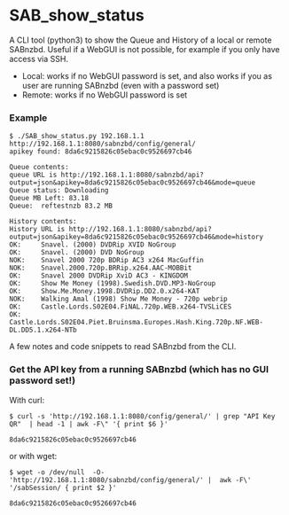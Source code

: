 # SAB_show_status

A CLI tool (python3) to show the Queue and History of a local or remote SABnzbd. Useful if a WebGUI is not possible, for example if you only have access via SSH.

- Local: works if no WebGUI password is set, and also works if you as user are running SABnzbd (even with a password set)
- Remote: works if no WebGUI password is set


### Example
```
$ ./SAB_show_status.py 192.168.1.1 
http://192.168.1.1:8080/sabnzbd/config/general/
apikey found: 8da6c9215826c05ebac0c9526697cb46

Queue contents:
queue URL is http://192.168.1.1:8080/sabnzbd/api?output=json&apikey=8da6c9215826c05ebac0c9526697cb46&mode=queue
Queue status: Downloading
Queue MB Left: 83.18
Queue:  reftestnzb 83.2 MB

History contents:
History URL is http://192.168.1.1:8080/sabnzbd/api?output=json&apikey=8da6c9215826c05ebac0c9526697cb46&mode=history
OK:     Snavel. (2000) DVDRip XVID NoGroup
OK:     Snavel. (2000) DVD NoGroup
NOK:    Snavel 2000 720p BDRip AC3 x264 MacGuffin
NOK:    Snavel.2000.720p.BRRip.x264.AAC-MOBBit
OK:     Snavel 2000 DVDRip XviD AC3 - KINGDOM
OK:     Show Me Money (1998).Swedish.DVD.MP3-NoGroup
OK:     Show.Me.Money.1998.DVDRip.DD2.0.x264-KAT
NOK:    Walking Amal (1998) Show Me Money - 720p webrip
OK:     Castle.Lords.S02E04.FiNAL.720p.WEB.x264-TVSLiCES
OK:     Castle.Lords.S02E04.Piet.Bruinsma.Europes.Hash.King.720p.NF.WEB-DL.DD5.1.x264-NTb
```

A few notes and code snippets to read SABnzbd from the CLI.


### Get the API key from a running SABnzbd (which has no GUI password set!)

With curl:
```
$ curl -s 'http://192.168.1.1:8080/config/general/' | grep "API Key QR"  | head -1 | awk -F\" '{ print $6 }'

8da6c9215826c05ebac0c9526697cb46
```

or with wget:

```
$ wget -o /dev/null  -O- 'http://192.168.1.1:8080/sabnzbd/config/general/' |  awk -F\' '/sabSession/ { print $2 }'

8da6c9215826c05ebac0c9526697cb46
```
